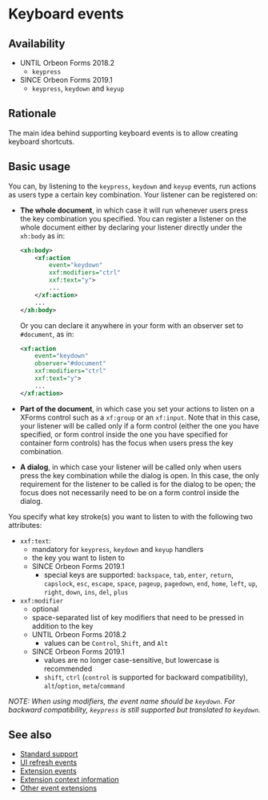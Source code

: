 # Keyboard events

## Availability

- UNTIL Orbeon Forms 2018.2
    - `keypress`
- SINCE Orbeon Forms 2019.1
    - `keypress`, `keydown` and `keyup`
    
## Rationale 

The main idea behind supporting keyboard events is to allow creating keyboard shortcuts.

## Basic usage

You can, by listening to the `keypress`, `keydown` and `keyup` events, run actions as users type a certain key combination. Your listener can be registered on:

- __The whole document__, in which case it will run whenever users press the key combination you specified. You can register a listener on the whole document either by declaring your listener directly under the `xh:body` as in:

    ```xml
    <xh:body>
        <xf:action 
            event="keydown" 
            xxf:modifiers="ctrl" 
            xxf:text="y">
            ...
        </xf:action>
        ...
    </xh:body>
    ```
    
    Or you can declare it anywhere in your form with an observer set to `#document`, as in:
    
    ```xml
    <xf:action 
        event="keydown" 
        observer="#document" 
        xxf:modifiers="ctrl"
        xxf:text="y">
        ...
    </xf:action>
    ```
- __Part of the document__, in which case you set your actions to listen on a XForms control such as a `xf:group` or an `xf:input`. Note that in this case, your listener will be called only if a form control (either the one you have specified, or form control inside the one you have specified for container form controls) has the focus when users press the key combination.
- __A dialog__, in which case your listener will be called only when users press the key combination while the dialog is open. In this case, the only requirement for the listener to be called is for the dialog to be open; the focus does not necessarily need to be on a form control inside the dialog.

You specify what key stroke(s) you want to listen to with the following two attributes:

- `xxf:text`:
    - mandatory for `keypress`, `keydown` and `keyup` handlers
    - the key you want to listen to
    - SINCE Orbeon Forms 2019.1
        - special keys are supported: `backspace`, `tab`, `enter`, `return`, `capslock`, `esc`, `escape`, `space`, `pageup`, `pagedown`, `end`, `home`, `left`, `up`, `right`, `down`, `ins`, `del`, `plus`
- `xxf:modifier`
    - optional
    - space-separated list of key modifiers that need to be pressed in addition to the key
    - UNTIL Orbeon Forms 2018.2
        - values can be `Control`, `Shift`, and `Alt`
    - SINCE Orbeon Forms 2019.1
        - values are no longer case-sensitive, but lowercase is recommended
        - `shift`, `ctrl` (`control` is supported for backward compatibility), `alt`/`option`, `meta`/`command`
        
*NOTE: When using modifiers, the event name should be `keydown`. For backward compatibility, `keypress` is still supported but translated to `keydown`.* 

## See also

- [Standard support](events-standard.md)
- [UI refresh events](events-refresh.md)
- [Extension events](events-extensions-events.md)
- [Extension context information](events-extensions-context.md)
- [Other event extensions](events-extensions-other.md)
